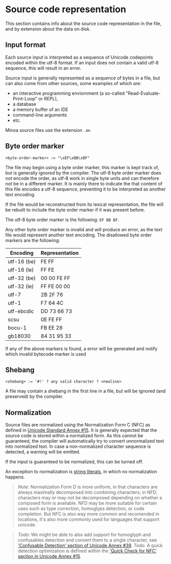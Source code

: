 # Source code representation

This section contains info about the source code representation in the file, and by extension about the data on disk.

## Input format

Each source input is interpreted as a sequence of Unicode codepoints encoded within the utf-8 format.
If an input does not contain a valid utf-8 sequence, this will result in an error.

Source input is generally represented as a sequence of bytes in a file, but can also come from other sources, some examples of which are:
- an interactive programming enviornment (a so-called "Read-Evaluate-Print-Loop" or REPL),
- a database
- a memory buffer of an IDE
- command-line arguments
- etc.

Minoa source files use the extension `.mn`

## Byte order marker
```
<byte-order-marker> := "\xEF\xBB\xBF"
```

The file may begin using a byte order marker, this marker is kept track of, but is generally ignored by the compiler.
The utf-8 byte order marker does not encode the order, as utf-8 work in single byte units and can therefore not be in a different marker.
It is mainly there to indicate the that content of this file encodes a utf-8 sequence, preventing it to be interpreted as another text encoding.

If the file would be reconstructed from its lexical representation, the file will be rebuilt to include the byte order marker if it was present before.

The utf-8 byte order marker is the following: `EF BB BF`.

Any other byte order marker is invalid and will produce an error, as the text file would represent another text encoding.
The disallowed byte order markers are the following:

Encoding    | Representation
------------|----------------
utf-16 (be) | FE FF
utf-16 (le) | FF FE
utf-32 (be) | 00 00 FE FF
utf-32 (le) | FF FE 00 00
utf-7       | 2B 2F 76
utf-1       | F7 64 4C
utf-ebcdic  | DD 73 66 73
scsu        | 0E FE FF
bocu-1      | FB EE 28
gb18030     | 84 31 95 33

If any of the above markers is found, a error will be generated and notify which invalid bytecode marker is used

## Shebang
```
<shebang> := '#!' ? any valid character ? <newline>
```

A file may contain a shebang in the first line in a file, but will be ignored (and preserved) by the compiler.

## Normalization

Source files are normalized using the Normalization Form C (NFC) as defined in [Unicode Standard Annex #15].
It is generally expected that the source code is stored within a normalized form.
As this cannot be guaranteed, the compiler will automatically try to convert unnormalized text into normalized text.
In case a non-normalized character sequence is detected, a warning will be emitted.

If the input is guaranteed to be normalized, this can be turned off.

An exception to normalization is [string literals], in which no normalization happens.

> _Note_: Normalization Form D is more uniform, in that characters are always maximally decomposed into combining characters; in NFD, characters may or may not be decomposed depending on whether a composed form is available. NFD may be more suitable for certain uses such as type correction, homoglyps detection, or code completion. But NFC is also way more common and recomended in locations, it's also more commonly used for languages that support unicode.

> _Todo_: We might be able to also add support for homoglyph and confusables detection and convert them to a single character, see ['Confusable Detection' section of Unicode Annex #39].
> _Todo_: A quick detection optimization is defined within the ['Quick Check for NFC' section in Unicode Annex #15].


[Unicode Standard Annex #15]:                          https://www.unicode.org/reports/tr15/tr15-56.html
[string literals]:                                     #64-string-literals-
['Confusable Detection' section of Unicode Annex #39]: https://www.unicode.org/reports/tr39/#Confusable_Detection
['Quick Check for NFC' section in Unicode Annex #15]:  https://unicode.org/reports/tr15/#NFC_QC_Optimization